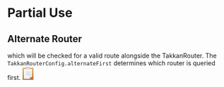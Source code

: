 # Partial Use

## Alternate Router

 which will be checked for a valid route alongside the TakkanRouter.  The `TakkanRouterConfig.alternateFirst` determines which router is queried first. [![task](../images/task.png)](https://gitlab.com/precept1/takkan_client/-/issues/80) 

